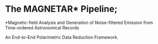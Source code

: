 # The MAGNETAR* Pipeline;

*Magnetic-field Analysis and Generation of Noise-filtered Emission from Time-ordered Astronomical Records

An End-to-End Polarimetric Data Reduction Framework.


